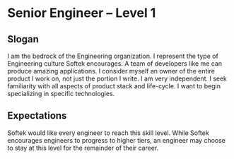 # Senior Engineer – Level 1

## Slogan
I am the bedrock of the Engineering organization. I represent the type of Engineering culture Softek encourages. A team of developers like me can produce amazing applications. I consider myself an owner of the entire product I work on, not just the portion I write. I am very independent. I seek familiarity with all aspects of product stack and life-cycle. I want to begin specializing in specific technologies.

## Expectations
Softek would like every engineer to reach this skill level. While Softek encourages engineers to progress to higher tiers, an engineer may choose to stay at this level for the remainder of their career.
